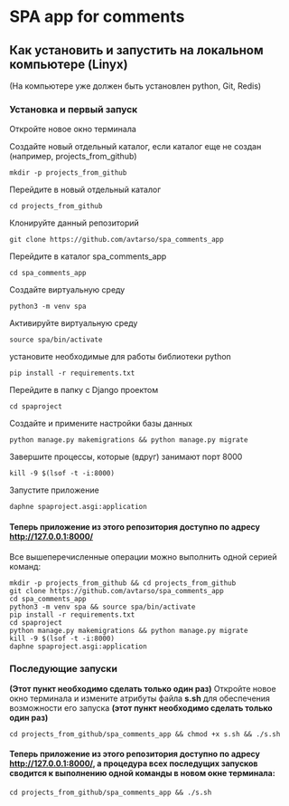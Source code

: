 # SPA app for comments

## Как установить и запустить на локальном компьютере (Linyx)
(На компьютере уже должен быть установлен python, Git, Redis)

### Установка и первый запуск

Откройте новое окно терминала

Создайте новый отдельный каталог, если каталог еще не создан (например, projects_from_github)

    mkdir -p projects_from_github
  
Перейдите в новый отдельный каталог

    cd projects_from_github
    
Клонируйте данный репозиторий

    git clone https://github.com/avtarso/spa_comments_app
    
Перейдите в каталог spa_comments_app

    cd spa_comments_app
    
Создайте виртуальную среду

    python3 -m venv spa

Активируйте виртуальную среду

    source spa/bin/activate

установите необходимые для работы библиотеки python

    pip install -r requirements.txt

Перейдите в папку с Django проектом

    cd spaproject

Создайте и примените настройки базы данных

    python manage.py makemigrations && python manage.py migrate
    
Завершите процессы, которые (вдруг) занимают порт 8000

    kill -9 $(lsof -t -i:8000)

Запустите приложение

    daphne spaproject.asgi:application

#### Теперь приложение из этого репозитория доступно по адресу http://127.0.0.1:8000/

Все вышеперечисленные операции можно выполнить одной серией команд:

    mkdir -p projects_from_github && cd projects_from_github
    git clone https://github.com/avtarso/spa_comments_app
    cd spa_comments_app
    python3 -m venv spa && source spa/bin/activate
    pip install -r requirements.txt
    cd spaproject
    python manage.py makemigrations && python manage.py migrate
    kill -9 $(lsof -t -i:8000)
    daphne spaproject.asgi:application

### Последующие запуски

**(Этот пункт необходимо сделать только один раз)** Откройте новое окно терминала и измените атрибуты файла **s.sh** для обеспечения возможности его запуска **(этот пункт необходимо сделать только один раз)**

    cd projects_from_github/spa_comments_app && chmod +x s.sh && ./s.sh

#### Теперь приложение из этого репозитория доступно по адресу http://127.0.0.1:8000/, а процедура всех последущих запусков сводится к выполнению одной команды в новом окне терминала:

    cd projects_from_github/spa_comments_app && ./s.sh